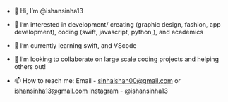 - 👋 Hi, I’m @ishansinha13
- 👀 I’m interested in development/ creating (graphic design, fashion, app development), coding (swift, javascript, python,), and academics
- 🌱 I’m currently learning swift, and VScode
- 💞️ I’m looking to collaborate on large scale coding projects and helping others out!

- 📫 How to reach me: 
Email - sinhaishan00@gmail.com or ishansinha13@gmail.com
Instagram - @ishansinha13
